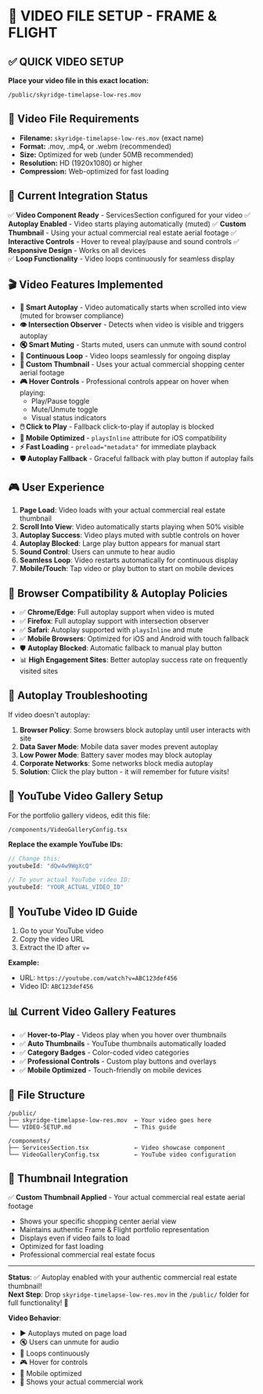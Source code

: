 # 🎥 VIDEO FILE SETUP - FRAME & FLIGHT

## ✅ QUICK VIDEO SETUP

**Place your video file in this exact location:**
```
/public/skyridge-timelapse-low-res.mov
```

## 📁 Video File Requirements
- **Filename:** `skyridge-timelapse-low-res.mov` (exact name)
- **Format:** .mov, .mp4, or .webm (recommended)
- **Size:** Optimized for web (under 50MB recommended)
- **Resolution:** HD (1920x1080) or higher
- **Compression:** Web-optimized for fast loading

## 🎯 Current Integration Status
✅ **Video Component Ready** - ServicesSection configured for your video
✅ **Autoplay Enabled** - Video starts playing automatically (muted)
✅ **Custom Thumbnail** - Using your actual commercial real estate aerial footage
✅ **Interactive Controls** - Hover to reveal play/pause and sound controls
✅ **Responsive Design** - Works on all devices  
✅ **Loop Functionality** - Video loops continuously for seamless display

## 🎬 Video Features Implemented
- **🚀 Smart Autoplay** - Video automatically starts when scrolled into view (muted for browser compliance)
- **👁️ Intersection Observer** - Detects when video is visible and triggers autoplay
- **🔇 Smart Muting** - Starts muted, users can unmute with sound control
- **🔁 Continuous Loop** - Video loops seamlessly for ongoing display
- **🎯 Custom Thumbnail** - Uses your actual commercial shopping center aerial footage
- **🎮 Hover Controls** - Professional controls appear on hover when playing:
  - Play/Pause toggle
  - Mute/Unmute toggle
  - Visual status indicators
- **🖱️ Click to Play** - Fallback click-to-play if autoplay is blocked
- **📱 Mobile Optimized** - `playsInline` attribute for iOS compatibility
- **⚡ Fast Loading** - `preload="metadata"` for immediate playback
- **🛡️ Autoplay Fallback** - Graceful fallback with play button if autoplay fails

## 🎮 User Experience
1. **Page Load**: Video loads with your actual commercial real estate thumbnail
2. **Scroll Into View**: Video automatically starts playing when 50% visible
3. **Autoplay Success**: Video plays muted with subtle controls on hover
4. **Autoplay Blocked**: Large play button appears for manual start
5. **Sound Control**: Users can unmute to hear audio
6. **Seamless Loop**: Video restarts automatically for continuous display
7. **Mobile/Touch**: Tap video or play button to start on mobile devices

## 🔧 Browser Compatibility & Autoplay Policies
- ✅ **Chrome/Edge**: Full autoplay support when video is muted
- ✅ **Firefox**: Full autoplay support with intersection observer
- ✅ **Safari**: Autoplay supported with `playsInline` and mute
- ✅ **Mobile Browsers**: Optimized for iOS and Android with touch fallback
- 🛡️ **Autoplay Blocked**: Automatic fallback to manual play button
- 📊 **High Engagement Sites**: Better autoplay success rate on frequently visited sites

## 🚨 Autoplay Troubleshooting
If video doesn't autoplay:
1. **Browser Policy**: Some browsers block autoplay until user interacts with site
2. **Data Saver Mode**: Mobile data saver modes prevent autoplay
3. **Low Power Mode**: Battery saver modes may block autoplay
4. **Corporate Networks**: Some networks block media autoplay
5. **Solution**: Click the play button - it will remember for future visits!

## 🚀 YouTube Video Gallery Setup

For the portfolio gallery videos, edit this file:
```
/components/VideoGalleryConfig.tsx
```

**Replace the example YouTube IDs:**
```javascript
// Change this:
youtubeId: "dQw4w9WgXcQ"

// To your actual YouTube video ID:
youtubeId: "YOUR_ACTUAL_VIDEO_ID"
```

## 🎯 YouTube Video ID Guide
1. Go to your YouTube video
2. Copy the video URL
3. Extract the ID after `v=`
   
**Example:**
- URL: `https://youtube.com/watch?v=ABC123def456`  
- Video ID: `ABC123def456`

## 📊 Current Video Gallery Features
- ✅ **Hover-to-Play** - Videos play when you hover over thumbnails
- ✅ **Auto Thumbnails** - YouTube thumbnails automatically loaded
- ✅ **Category Badges** - Color-coded video categories
- ✅ **Professional Controls** - Custom play buttons and overlays
- ✅ **Mobile Optimized** - Touch-friendly on mobile devices

## 🔧 File Structure
```
/public/
├── skyridge-timelapse-low-res.mov  ← Your video goes here
└── VIDEO-SETUP.md                  ← This guide

/components/
├── ServicesSection.tsx             ← Video showcase component
└── VideoGalleryConfig.tsx          ← YouTube video configuration
```

## 🎨 Thumbnail Integration
✅ **Custom Thumbnail Applied** - Your actual commercial real estate aerial footage
- Shows your specific shopping center aerial view
- Maintains authentic Frame & Flight portfolio representation
- Displays even if video fails to load
- Optimized for fast loading
- Professional commercial real estate focus

---

**Status**: ✅ Autoplay enabled with your authentic commercial real estate thumbnail!  
**Next Step**: Drop `skyridge-timelapse-low-res.mov` in the `/public/` folder for full functionality! 🎉

**Video Behavior**: 
- ▶️ Autoplays muted on page load
- 🔇 Users can unmute for audio
- 🔁 Loops continuously 
- 🎮 Hover for controls
- 📱 Mobile optimized
- 🏢 Shows your actual commercial work